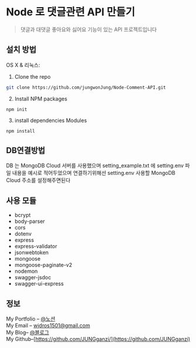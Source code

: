 # Node 로 댓글관련 API 만들기
> 댓글과 대댓글 좋아요와 싫어요 기능이 있는 API 프로젝트입니다  
  
## 설치 방법

OS X & 리눅스:
1. Clone the repo
```sh
git clone https://github.com/jungwonJung/Node-Comment-API.git
```
2.  Install NPM packages 
```
npm init
```
3. install dependencies Modules
```
npm install
```  
  
## DB연결방법  

DB 는 MongoDB Cloud 서버를 사용했으며
setting_example.txt 에 
setting.env 파일 내용을 예시로 적어두었으며
연결하기위해선 setting.env 사용할 MongoDB Cloud 주소를 설정해주면된다  

## 사용 모듈
- bcrypt
- body-parser
- cors
- dotenv
- express
- express-validator
- jsonwebtoken
- mongoose
- mongoose-paginate-v2
- nodemon
- swagger-jsdoc
- swagger-ui-express  

  
## 정보

My Portfolio – [@노션](https://www.notion.so/Hello-I-m-Louis-6ec5e3f6bde04aa89dd19509654ef465)  
My Email – wjdros1501@gmail.com  
My Blog– [@블로그](https://ganzicoder.tistory.com/)  
My Github–[https://github.com/JUNGganzi/](https://github.com/JUNGganzi)